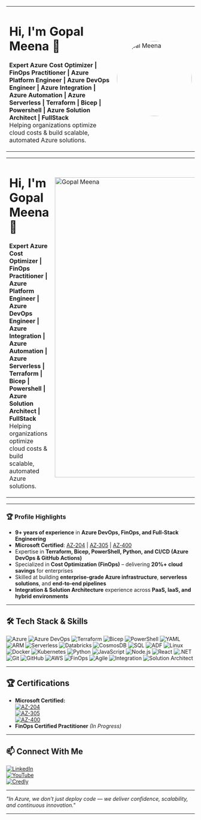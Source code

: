 <table>
<tr>
<td>

# Hi, I'm Gopal Meena 👋  

**Expert Azure Cost Optimizer | FinOps Practitioner | Azure Platform Engineer | Azure DevOps Engineer | Azure Integration | Azure Automation | Azure Serverless | Terraform | Bicep | Powershell | Azure Solution Architect | FullStack**  
Helping organizations optimize cloud costs & build scalable, automated Azure solutions.  

</td>
<td>
<img src="https://github.com/gopalfullstack/gopalfullstack/blob/main/yourphoto.jpg" alt="Gopal Meena" width="200" style="border-radius:50%;" />
</td>
</tr>
</table>


<table>
<tr>
<td>

# Hi, I'm Gopal Meena 👋  

**Expert Azure Cost Optimizer | FinOps Practitioner | Azure Platform Engineer | Azure DevOps Engineer | Azure Integration | Azure Automation | Azure Serverless | Terraform | Bicep | Powershell | Azure Solution Architect | FullStack**  
Helping organizations optimize cloud costs & build scalable, automated Azure solutions.  

</td>
<td>
<img src="https://github.com/gopalfullstack/gopalfullstack/blob/main/yourphoto.jpg" alt="Gopal Meena" width="800" />
</td>
</tr>
</table>

---

### **🏆 Profile Highlights**

- **9+ years of experience** in **Azure DevOps, FinOps, and Full‑Stack Engineering**  
- **Microsoft Certified**: [AZ‑204](https://www.credly.com/badges/573518a6-2176-47f3-a616-3b75d568defa) | [AZ‑305](https://www.credly.com/badges/34471fa7-b66c-43f2-a8bd-24a283055a93/public_url) | [AZ‑400](https://www.credly.com/badges/573518a6-2176-47f3-a616-3b75d568defa/public_url)  
- Expertise in **Terraform, Bicep, PowerShell, Python, and CI/CD (Azure DevOps & GitHub Actions)**  
- Specialized in **Cost Optimization (FinOps)** – delivering **20%+ cloud savings** for enterprises  
- Skilled at building **enterprise‑grade Azure infrastructure**, **serverless solutions**, and **end‑to‑end pipelines**  
- **Integration & Solution Architecture** experience across **PaaS, IaaS, and hybrid environments**  

---

## 🛠️ **Tech Stack & Skills**

![Azure](https://img.shields.io/badge/Azure-Cloud-blue?logo=microsoft-azure)
![Azure DevOps](https://img.shields.io/badge/Azure%20DevOps-CI%2FCD-0078D7?logo=azuredevops)
![Terraform](https://img.shields.io/badge/Terraform-IaC-purple?logo=terraform)
![Bicep](https://img.shields.io/badge/Bicep-IaC-blue)
![PowerShell](https://img.shields.io/badge/PowerShell-Scripting-blue?logo=powershell)
![YAML](https://img.shields.io/badge/YAML-Configuration-ffca28?logo=yaml)
![ARM](https://img.shields.io/badge/ARM-Templates-0078D7?logo=microsoft-azure)
![Serverless](https://img.shields.io/badge/Azure-Serverless-0062ad?logo=microsoft-azure)
![Databricks](https://img.shields.io/badge/Azure-Databricks-orange?logo=databricks)
![CosmosDB](https://img.shields.io/badge/Azure-CosmosDB-blue?logo=azurecosmosdb)
![SQL](https://img.shields.io/badge/Azure-SQL%20Database-CC2927?logo=microsoft-sql-server)
![ADF](https://img.shields.io/badge/Azure-Data%20Factory-blue?logo=azuredataexplorer)
![Linux](https://img.shields.io/badge/Linux-Administration-black?logo=linux)
![Docker](https://img.shields.io/badge/Docker-Containers-2496ED?logo=docker)
![Kubernetes](https://img.shields.io/badge/Kubernetes-Orchestration-326CE5?logo=kubernetes)
![Python](https://img.shields.io/badge/Python-Automation-yellow?logo=python)
![JavaScript](https://img.shields.io/badge/JavaScript-FullStack-F7DF1E?logo=javascript)
![Node.js](https://img.shields.io/badge/Node.js-Backend-339933?logo=node.js)
![React](https://img.shields.io/badge/React-Frontend-61DAFB?logo=react)
![.NET](https://img.shields.io/badge/.NET-8.0-512BD4?logo=dotnet)
![Git](https://img.shields.io/badge/Git-Version%20Control-F05032?logo=git)
![GitHub](https://img.shields.io/badge/GitHub-Repos-181717?logo=github)
![AWS](https://img.shields.io/badge/AWS-SDK-FF9900?logo=amazonaws)
![FinOps](https://img.shields.io/badge/FinOps-Cost%20Optimization-4CAF50)
![Agile](https://img.shields.io/badge/Agile-SDLC-2496ED)
![Integration](https://img.shields.io/badge/Integration-Architect-6C63FF)
![Solution Architect](https://img.shields.io/badge/Solution-Architect-0078D7)

---

## 🏆 **Certifications**
- **Microsoft Certified:**  
  [![AZ-204](https://img.shields.io/badge/AZ--204-Verified-blue?logo=microsoft)](https://www.credly.com/badges/573518a6-2176-47f3-a616-3b75d568defa)  
  [![AZ-305](https://img.shields.io/badge/AZ--305-Verified-blue?logo=microsoft)](https://www.credly.com/badges/34471fa7-b66c-43f2-a8bd-24a283055a93/public_url)  
  [![AZ-400](https://img.shields.io/badge/AZ--400-Verified-blue?logo=microsoft)](https://www.credly.com/badges/573518a6-2176-47f3-a616-3b75d568defa/public_url)  
- **FinOps Certified Practitioner** *(In Progress)*  

---

## 📫 **Connect With Me**
[![LinkedIn](https://img.shields.io/badge/LinkedIn-Connect-blue?logo=linkedin)](https://www.linkedin.com/in/gopal-meena-359b5b197/)  
[![YouTube](https://img.shields.io/badge/YouTube-Azure%20DevOps%20Academy-red?logo=youtube)](https://www.youtube.com/@AzureCloudAcademy)  
[![Credly](https://img.shields.io/badge/Credly-Badges-orange?logo=credly)](https://www.credly.com/users/gopal-meena)  

---

*"In Azure, we don’t just deploy code — we deliver confidence, scalability, and continuous innovation."*

---


